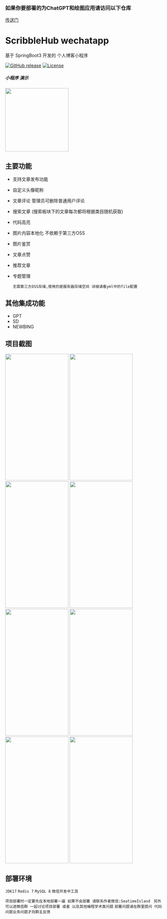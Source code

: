### 如果你要部署的为ChatGPT和绘图应用请访问以下仓库
 [传送门](https://github.com/dulaiduwang003/TIME-SEA-PLUS)


# ScribbleHub wechatapp

基于 SpringBoot3 开发的 个人博客小程序 

[![GitHub release](https://img.shields.io/static/v1?label=release&message=v2.4&color=blue)](<[https://www.github.com/novicezk/midjourney-proxy](https://github.com/dulaiduwang003/TIME-SEA-PLUS)>)
[![License](https://img.shields.io/badge/license-Apache%202-4EB1BA.svg)](https://www.apache.org/licenses/LICENSE-2.0.html)


##### 小程序 演示

<img style="width:200px;height:200px" src="https://github.com/dulaiduwang003/ScribbleHub/assets/87460202/c6f9251f-5e9d-4b90-bd88-e7a478858abd" />


## 主要功能

- 支持文章发布功能
- 自定义头像昵称
- 文章评论 管理员可删除普通用户评论
- 搜索文章 (搜索板块下的文章每次都将根据类目随机获取)
- 代码高亮
- 图片内容本地化 不依赖于第三方OSS
- 图片鉴赏
- 文章点赞
- 推荐文章
- 专题管理

  ` 无需第三方OSS存储,使用的是服务器存储空间 详细请看yml中的file配置 `

## 其他集成功能
- GPT
- SD
- NEWBING

## 项目截图
<img style="width:200px;height:400px" src="https://github.com/dulaiduwang003/ScribbleHub/assets/87460202/df0018af-2681-4a5a-b07b-e378dcec4a60" />
<img style="width:200px;height:400px" src="https://github.com/dulaiduwang003/ScribbleHub/assets/87460202/e312c9c3-38f7-41de-85ff-7b8dab4903dc" />
<img style="width:200px;height:400px" src="https://github.com/dulaiduwang003/ScribbleHub/assets/87460202/2e54e950-aa01-4dcc-a639-c93366bddc94" />
<img style="width:200px;height:400px" src="https://github.com/dulaiduwang003/ScribbleHub/assets/87460202/166b58c4-de2b-48d4-bfee-6993235bcc04" />
<img style="width:200px;height:400px" src="https://github.com/dulaiduwang003/ScribbleHub/assets/87460202/ad00b41a-8662-431e-a411-d030ed215705" />
<img style="width:200px;height:400px" src="https://github.com/dulaiduwang003/ScribbleHub/assets/87460202/9621d07e-51c6-4586-9e81-5eca59237bd9" />
<img style="width:200px;height:400px" src="https://github.com/dulaiduwang003/ScribbleHub/assets/87460202/fc4dd0b2-d5cb-46c0-b050-edeb2b586c9e" />
<img style="width:200px;height:400px" src="https://github.com/dulaiduwang003/ScribbleHub/assets/87460202/7b661b35-ae4f-491e-91e5-420236c8b3fc" />


## 部署环境
`JDK17`
`Redis 7`
`MySQL 8`
`微信开发中工具`

`项目部署时一定要先在本地部署一遍 如果不会部署 请联系作者微信:SeatimeIsland `
`另外可以进微信群 一起讨论项目部署 或者 以及其他编程学术类问题` 
`部署问题请在群里提问 代码问题业务问题才向群主反馈`

